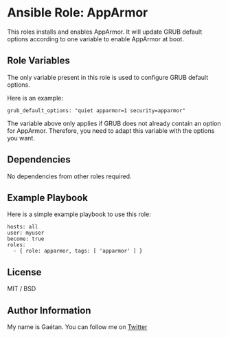 Ansible Role: AppArmor
=========

This roles installs and enables AppArmor. It will update GRUB default options according to one variable to enable AppArmor at boot.


Role Variables
--------------

The only variable present in this role is used to configure GRUB default options.

Here is an example:

```
grub_default_options: "quiet apparmor=1 security=apparmor"
```

The variable above only applies if GRUB does not already contain an option for AppArmor. Therefore, you need to adapt this variable with the options you want.


Dependencies
------------

No dependencies from other roles required.


Example Playbook
----------------

Here is a simple example playbook to use this role:

```
hosts: all
user: myuser
become: true
roles:
  - { role: apparmor, tags: [ 'apparmor' ] }
```

License
-------

MIT / BSD

Author Information
------------------

My name is Gaétan. You can follow me on [Twitter](https://twitter.com/gaetanict)
